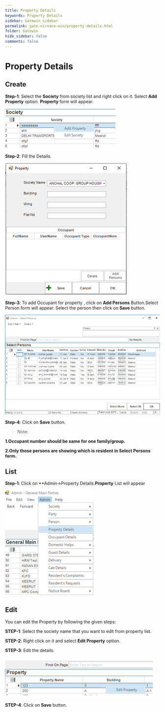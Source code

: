 ```yaml
---
title: Property Details
keywords: Property Details
sidebar: Gatewin_sidebar
permalink: gate-nirvana-win/property-details.html
folder: Gatewin
hide_sidebar: false
comments: false
---
```


# Property Details

## Create

**Step-1**: Select the **Society** from society list and right click on it. Select **Add Property** option. **Property** form will appear.

![](/images/APropertyCreateSelectMenuwin.png)


**Step-2**: Fill the Details.

![](/images/PropertyCreateSelectFormwin.png)

**Step-3**: To add Occupant for property , click on **Add Persons** Button.Select Person form will appear. Select the person then click on **Save** button.

![](/images/Admin-SelectPersonForm.png)

**Step-4**: Click on **Save** button.

>Note:

 **1.Occupant number should be same for one family/group.**
 
 **2.Only those persons are showing which is resident in Select Persons form.**


## List


**Step-1**:  Click on **Admin->Property Details.**Property** List will appear

![](/images/APropertyListwin.png)


## Edit


You can edit the Property by following the given steps:

**STEP-1**: Select the society name that you want to edit from property list.

**STEP-2**: Right click on it and select **Edit Property** option.                            
                                   
**STEP-3**: Edit the details.

![](/images/PropertyEditwin.png)

**STEP-4**: Click on **Save** button.
